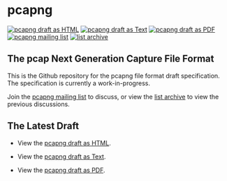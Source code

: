 # pcapng

[![pcapng draft as HTML](https://img.shields.io/badge/pcapng--draft-html-green.svg)](http://xml2rfc.tools.ietf.org/cgi-bin/xml2rfc.cgi?url=https://raw.githubusercontent.com/pcapng/pcapng/master/draft-tuexen-opsawg-pcapng.xml&modeAsFormat=html/ascii&type=ascii)
[![pcapng draft as Text](https://img.shields.io/badge/pcapng--draft-text-green.svg)](http://xml2rfc.tools.ietf.org/cgi-bin/xml2rfc.cgi?url=https://raw.githubusercontent.com/pcapng/pcapng/master/draft-tuexen-opsawg-pcapng.xml&modeAsFormat=txt/ascii&type=ascii)
[![pcapng draft as PDF](https://img.shields.io/badge/pcapng--draft-pdf-green.svg)](http://xml2rfc.tools.ietf.org/cgi-bin/xml2rfc.cgi?url=https://raw.githubusercontent.com/pcapng/pcapng/master/draft-tuexen-opsawg-pcapng.xml&modeAsFormat=txt/pdf&type=ascii)
[![pcapng mailing list](https://img.shields.io/badge/pcapng--mailing--list-42-green.svg?style=social)](https://www.winpcap.org/mailman/listinfo/pcap-ng-format)
[![list archive](https://img.shields.io/badge/list--archive-1k-green.svg?style=social)](http://www.winpcap.org/pipermail/pcap-ng-format/)

## The pcap Next Generation Capture File Format

This is the Github repository for the pcapng file format draft specification. The specification is currently a work-in-progress.

Join the [pcapng mailing list](https://www.winpcap.org/mailman/listinfo/pcap-ng-format) to discuss, or view the [list archive](http://www.winpcap.org/pipermail/pcap-ng-format/) to view the previous discussions.

## The Latest Draft

* View the [pcapng draft as HTML](http://xml2rfc.tools.ietf.org/cgi-bin/xml2rfc.cgi?url=https://raw.githubusercontent.com/pcapng/pcapng/master/draft-tuexen-opsawg-pcapng.xml&modeAsFormat=html/ascii&type=ascii).

* View the [pcapng draft as Text](http://xml2rfc.tools.ietf.org/cgi-bin/xml2rfc.cgi?url=https://raw.githubusercontent.com/pcapng/pcapng/master/draft-tuexen-opsawg-pcapng.xml&modeAsFormat=txt/ascii&type=ascii).

* View the [pcapng draft as PDF](http://xml2rfc.tools.ietf.org/cgi-bin/xml2rfc.cgi?url=https://raw.githubusercontent.com/pcapng/pcapng/master/draft-tuexen-opsawg-pcapng.xml&modeAsFormat=txt/pdf&type=ascii).


